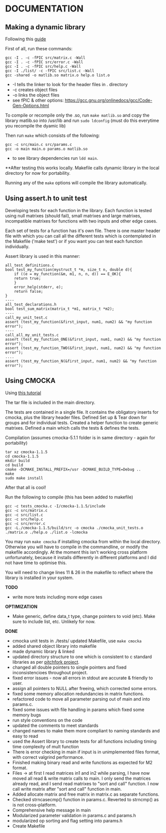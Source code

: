 # **DOCUMENTATION**

## Making a dynamic library 

Following this [guide](https://www.cs-fundamentals.com/c-programming/static-and-dynamic-linking-in-c)

First of all, run these commands: 
```
gcc -I . -c -fPIC src/matrix.c -Wall
gcc -I . -c -fPIC src/error.c -Wall
gcc -I . -c -fPIC src/help.c -Wall
gcc -I ./list/ -c -fPIC src/list.c -Wall
gcc -shared -o matlib.so matrix.o help.o list.o
```
- -I tells the linker to look for the header files in . directory
- -c creates object files 
- -o links the object files
- see fPIC & other options: 
https://gcc.gnu.org/onlinedocs/gcc/Code-Gen-Options.html

To compile or recompile only the .so, run `make matlib.so` and
copy the library matlib.so into /usr/lib 
and run `sudo ldconfig` 
(must do this everytime you recompile the dyamic lib)

Then run `make` which consists of the following:
```
gcc -c src/main.c src/params.c 
gcc -o main main.o params.o matlib.so
```
* to see library dependencies run `ldd main`.

**After testing this works locally.
Makefile calls dynamic library in the local directory for now for portability. 

Running any of the ```make``` options will compile the library automatically.


## Using assert.h to unit test

Developing tests for each function in the library. Each function is 
tested using null matrixes (should fail), small matrixes and large
matrixes, incompatible matrixes for functions with two inputs and 
other edge cases.

Each set of tests for a function has it's own file. There is one 
master header file with which you can call all the different tests
which is contemplated in the Makefile ('make test') or if you want
you can test each function individually. 

Assert library is used in this manner: 
```
all_test_definitions.c 
bool test_my_function(mystruct_t *m, size_t n, double d){
	if ((e = my_function(&m, m1, n, n, d)) == E_OK){
	return true;
	}
	error_help(stderr, e);
	return false;
}
----
all_test_declarations.h 
bool test_sum_matrix(matrix_t *m1, matrix_t *m2);
----
call_my_unit_test.c
assert (test_my_function(&first_input, num1, num2) && "my function error");	
----
call_all_my_unit_tests.c 
assert (test_my_function_ONE(&first_input, num1, num2) && "my function error");	
assert (test_my_function_TWO(&first_input, num1, num2) && "my function error");
....	
assert (test_my_function_N(&first_input, num1, num2) && "my function error");	
```

## Using CMOCKA

Using [this tutorial](https://www.wfbsoftware.de/c-unit-testing-with-cmocka/)

The tar file is included in the main directory.

The tests are contained in a single file.
It contains the obligatory inserts for cmocka, plus the library header files. 
Defined Set up & Tear down for groups and for individual tests. 
Created a helper function to create generic matrixes.
Defined a main which calls the tests & defines the tests.

Compilation (assumes cmocka-5.1.1 folder is in same directory - again for portability)
```
tar xz cmocka-1.1.5
cd cmocka-1.1.5
mkdir build 
cd build 
cmake -DCMAKE_INSTALL_PREFIX=/usr -DCMAKE_BUILD_TYPE=Debug ..
make
sudo make install
```
After that all is cool!

Run the following to compile (this has been added to makefile)
``` 
gcc -c tests_cmocka.c -I/cmocka-1.1.5/include
gcc -c src/matrix.c
gcc -c src/list.c
gcc -c src/help.c
gcc -c src/error.c
gcc -L./cmocka-1.1.5/build/src -o cmocka ./cmocka_unit_tests.o ./matrix.o ./help.o ./list.o -lcmocka
```

You may run ```make cmocka``` if installing cmocka from within the local directory.
Otherwise you will have to compile in the commandline, or modify the makefile 
accordingly. 
At the moment this isn't working cross platform unfortunately,
because it installs differently in different platforms and I did not have time to optimise this. 

You will need to change lines 11 & 26 in the makefile to reflect where the library is installed in your system.


**TODO**  
- write more tests including more edge cases 

**OPTIMIZATION**
- Make generic, define data_t type, change pointers to void (etc). Make sure to include list, etc. Unlikely for now.

**DONE**
- cmocka unit tests in ./tests/ updated Makefile, use `make cmocka`
- added shared object library into makefile 
- made dynamic library & linked
- updated directory structure to one which is consistent to c standard libraries as per [pitchfork project](https://api.csswg.org/bikeshed/?force=1&url=https://raw.githubusercontent.com/vector-of-bool/pitchfork/develop/data/spec.bs). 
- changed all double pointers to single pointers and fixed inconsistencioes throughout project. 
- fixed error issues - now all errors in stdout are accurate & friendly to user. 
- assign all pointers to NULL after freeing, which corrected some errors.
- fixed some memory allocation redundancies in matrix functions. 
- refactored code to move all parameter parsing out of main and into params.c. 
- fixed some issues with file handling in params which fixed some memory bugs
- run style conventions on the code 
- updated the comments to meet standards
- changed names to make them more compliant to naming standards and easy to read
- used the Assert library to create tests for all functions including timing time complexity of mult function 
- There is error checking in main if input is in unimplemented files format, with correct valgrind performance. 
- Finished making binary read and write functions as expected for M2 format.
- Files -> at first I read matrices in1 and in2 while parsing, I have now moved all read & write matrix calls to main. I only send the matrices already read, and I send read matrixes to "sort and call" function. I now call write matrix after "sort and call" function in main. 
- Added allocate matrix and free matrix in matrix.c as separate functions.
- Checked strncasecmp() function in params.c. Reverted to strncmp() as is not cross-platform. 
- Comprehensive help message in main 
- Modularized parameter validation in params.c and params.h
- modularized op sorting and flag setting into params.h
- Create Makefile 
